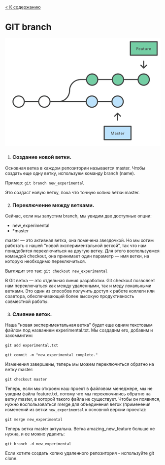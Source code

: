 [< К содержанию](./Readme.md)

# GIT branch

![branch](./assets/Branch.png)

1. ### Создание новой ветки. 

Основная ветка в каждом репозитории называется master. Чтобы создать еще одну ветку, используем команду branch (name).

Пример: `git branch new_experimental`

Это создаст новую ветку, пока что точную копию ветки master.

2. ### Переключение между ветками.

Сейчас, если мы запустим branch, мы увидим две доступные опции:

   * new_experimental
   * *master

master — это активная ветка, она помечена звездочкой. Но мы хотим работать с нашей “новой экспериментальной веткой”, так что нам понадобится переключиться на другую ветку. Для этого воспользуемся командой checkout, она принимает один параметр — имя ветки, на которую необходимо переключиться. 

Выглядит это так: `git checkout new_experimental`

В Git ветка — это отдельная линия разработки. Git checkout позволяет нам переключаться как между удаленными, так и меду локальными ветками. Это один из способов получить доступ к работе коллеги или соавтора, обеспечивающий более высокую продуктивность совместной работы.

3. ### Слияние веток.

Наша "новая экспериментальная ветка" будет еще одним текстовым файлом под названием experimental.txt. Мы создадим его, добавим и закоммитим:

`git add experimental.txt`

`git commit -m "new_experimental complete."`

Изменения завершены, теперь мы можем переключиться обратно на ветку master:

`git checkout master`

Теперь, если мы откроем наш проект в файловом менеджере, мы не увидим файла feature.txt, потому что мы переключились обратно на ветку master, в которой такого файла не существует. Чтобы он появился, нужно воспользоваться merge для объединения веток (применения изменений из ветки `new_experimental` к основной версии проекта):

`git merge new_experimental`

Теперь ветка master актуальна. Ветка amazing_new_feature больше не нужна, и ее можно удалить:

`git branch -d new_experimental`

Если хотите создать копию удаленного репозитория - используйте git clone. 


